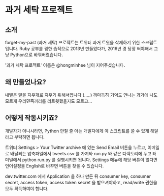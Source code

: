 과거 세탁 프로젝트
==================

소개
----

forget-my-past (과거 세탁) 프로젝트는 트위터 과거 트윗을 삭제하기 위한 스크립트입니다. Ruby 공부를 겸한 습작으로 2013년 만들었다가, 2016년 경 당장 써야해서 그냥 Python으로 바꿔버렸습니다.

'과거 세탁 프로젝트' 이름은 @hongminhee 님이 지어주셨습니다.

왜 만들었나요?
--------------

내뱉은 말을 지우개로 지우기 위해서입니다 (.....) 까마득히 기억도 안나는 과거에 나도 모르게 우리민족끼리를 리트윗했을지도 모르고...

어떻게 작동시키죠?
------------------

개발자가 아니시라면, Python 만질 줄 아는 개발자에게 이 스크립트를 쓸 수 있게 해달라고 부탁하면 됩니다.

트위터 Settings > Your Twitter archive 에 있는 Send Email 버튼을 누르고, 이메일로 배달되는 압축파일에서 tweets.csv 를 가져와 run.py 와 같은 디렉토리에 두고 터미널에서 python run.py 를 실행시키면 됩니다. Settings 메뉴에 해당 버튼이 없다면 언어설정을 English로 바꾸면 버튼을 찾을 수 있습니다.

dev.twitter.com 에서 Application 을 하나 만든 뒤 consumer key, consumer secret, access token, access token secret 을 받으셔야하고, read/write 권한을 모두 획득하여야 합니다.
